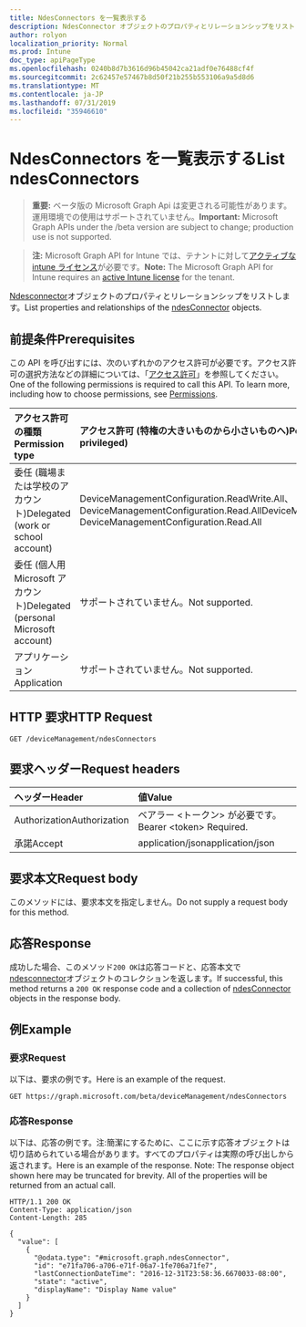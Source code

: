 ```yaml
---
title: NdesConnectors を一覧表示する
description: NdesConnector オブジェクトのプロパティとリレーションシップをリストします。
author: rolyon
localization_priority: Normal
ms.prod: Intune
doc_type: apiPageType
ms.openlocfilehash: 0240b8d7b3616d96b45042ca21adf0e76488cf4f
ms.sourcegitcommit: 2c62457e57467b8d50f21b255b553106a9a5d8d6
ms.translationtype: MT
ms.contentlocale: ja-JP
ms.lasthandoff: 07/31/2019
ms.locfileid: "35946610"
---
```

# <a name="list-ndesconnectors"></a><span data-ttu-id="b7f28-103">NdesConnectors を一覧表示する</span><span class="sxs-lookup"><span data-stu-id="b7f28-103">List ndesConnectors</span></span>

> <span data-ttu-id="b7f28-104">**重要:** ベータ版の Microsoft Graph Api は変更される可能性があります。運用環境での使用はサポートされていません。</span><span class="sxs-lookup"><span data-stu-id="b7f28-104">**Important:** Microsoft Graph APIs under the /beta version are subject to change; production use is not supported.</span></span>

> <span data-ttu-id="b7f28-105">**注:** Microsoft Graph API for Intune では、テナントに対して[アクティブな intune ライセンス](https://go.microsoft.com/fwlink/?linkid=839381)が必要です。</span><span class="sxs-lookup"><span data-stu-id="b7f28-105">**Note:** The Microsoft Graph API for Intune requires an [active Intune license](https://go.microsoft.com/fwlink/?linkid=839381) for the tenant.</span></span>

<span data-ttu-id="b7f28-106">[Ndesconnector](../resources/intune-deviceconfig-ndesconnector.md)オブジェクトのプロパティとリレーションシップをリストします。</span><span class="sxs-lookup"><span data-stu-id="b7f28-106">List properties and relationships of the [ndesConnector](../resources/intune-deviceconfig-ndesconnector.md) objects.</span></span>

## <a name="prerequisites"></a><span data-ttu-id="b7f28-107">前提条件</span><span class="sxs-lookup"><span data-stu-id="b7f28-107">Prerequisites</span></span>
<span data-ttu-id="b7f28-p101">この API を呼び出すには、次のいずれかのアクセス許可が必要です。アクセス許可の選択方法などの詳細については、「[アクセス許可](/graph/permissions-reference)」を参照してください。</span><span class="sxs-lookup"><span data-stu-id="b7f28-p101">One of the following permissions is required to call this API. To learn more, including how to choose permissions, see [Permissions](/graph/permissions-reference).</span></span>

|<span data-ttu-id="b7f28-110">アクセス許可の種類</span><span class="sxs-lookup"><span data-stu-id="b7f28-110">Permission type</span></span>|<span data-ttu-id="b7f28-111">アクセス許可 (特権の大きいものから小さいものへ)</span><span class="sxs-lookup"><span data-stu-id="b7f28-111">Permissions (from most to least privileged)</span></span>|
|:---|:---|
|<span data-ttu-id="b7f28-112">委任 (職場または学校のアカウント)</span><span class="sxs-lookup"><span data-stu-id="b7f28-112">Delegated (work or school account)</span></span>|<span data-ttu-id="b7f28-113">DeviceManagementConfiguration.ReadWrite.All、DeviceManagementConfiguration.Read.All</span><span class="sxs-lookup"><span data-stu-id="b7f28-113">DeviceManagementConfiguration.ReadWrite.All, DeviceManagementConfiguration.Read.All</span></span>|
|<span data-ttu-id="b7f28-114">委任 (個人用 Microsoft アカウント)</span><span class="sxs-lookup"><span data-stu-id="b7f28-114">Delegated (personal Microsoft account)</span></span>|<span data-ttu-id="b7f28-115">サポートされていません。</span><span class="sxs-lookup"><span data-stu-id="b7f28-115">Not supported.</span></span>|
|<span data-ttu-id="b7f28-116">アプリケーション</span><span class="sxs-lookup"><span data-stu-id="b7f28-116">Application</span></span>|<span data-ttu-id="b7f28-117">サポートされていません。</span><span class="sxs-lookup"><span data-stu-id="b7f28-117">Not supported.</span></span>|

## <a name="http-request"></a><span data-ttu-id="b7f28-118">HTTP 要求</span><span class="sxs-lookup"><span data-stu-id="b7f28-118">HTTP Request</span></span>
<!-- {
  "blockType": "ignored"
}
-->
``` http
GET /deviceManagement/ndesConnectors
```

## <a name="request-headers"></a><span data-ttu-id="b7f28-119">要求ヘッダー</span><span class="sxs-lookup"><span data-stu-id="b7f28-119">Request headers</span></span>
|<span data-ttu-id="b7f28-120">ヘッダー</span><span class="sxs-lookup"><span data-stu-id="b7f28-120">Header</span></span>|<span data-ttu-id="b7f28-121">値</span><span class="sxs-lookup"><span data-stu-id="b7f28-121">Value</span></span>|
|:---|:---|
|<span data-ttu-id="b7f28-122">Authorization</span><span class="sxs-lookup"><span data-stu-id="b7f28-122">Authorization</span></span>|<span data-ttu-id="b7f28-123">ベアラー &lt;トークン&gt; が必要です。</span><span class="sxs-lookup"><span data-stu-id="b7f28-123">Bearer &lt;token&gt; Required.</span></span>|
|<span data-ttu-id="b7f28-124">承諾</span><span class="sxs-lookup"><span data-stu-id="b7f28-124">Accept</span></span>|<span data-ttu-id="b7f28-125">application/json</span><span class="sxs-lookup"><span data-stu-id="b7f28-125">application/json</span></span>|

## <a name="request-body"></a><span data-ttu-id="b7f28-126">要求本文</span><span class="sxs-lookup"><span data-stu-id="b7f28-126">Request body</span></span>
<span data-ttu-id="b7f28-127">このメソッドには、要求本文を指定しません。</span><span class="sxs-lookup"><span data-stu-id="b7f28-127">Do not supply a request body for this method.</span></span>

## <a name="response"></a><span data-ttu-id="b7f28-128">応答</span><span class="sxs-lookup"><span data-stu-id="b7f28-128">Response</span></span>
<span data-ttu-id="b7f28-129">成功した場合、このメソッド`200 OK`は応答コードと、応答本文で[ndesconnector](../resources/intune-deviceconfig-ndesconnector.md)オブジェクトのコレクションを返します。</span><span class="sxs-lookup"><span data-stu-id="b7f28-129">If successful, this method returns a `200 OK` response code and a collection of [ndesConnector](../resources/intune-deviceconfig-ndesconnector.md) objects in the response body.</span></span>

## <a name="example"></a><span data-ttu-id="b7f28-130">例</span><span class="sxs-lookup"><span data-stu-id="b7f28-130">Example</span></span>

### <a name="request"></a><span data-ttu-id="b7f28-131">要求</span><span class="sxs-lookup"><span data-stu-id="b7f28-131">Request</span></span>
<span data-ttu-id="b7f28-132">以下は、要求の例です。</span><span class="sxs-lookup"><span data-stu-id="b7f28-132">Here is an example of the request.</span></span>
``` http
GET https://graph.microsoft.com/beta/deviceManagement/ndesConnectors
```

### <a name="response"></a><span data-ttu-id="b7f28-133">応答</span><span class="sxs-lookup"><span data-stu-id="b7f28-133">Response</span></span>
<span data-ttu-id="b7f28-p102">以下は、応答の例です。注:簡潔にするために、ここに示す応答オブジェクトは切り詰められている場合があります。すべてのプロパティは実際の呼び出しから返されます。</span><span class="sxs-lookup"><span data-stu-id="b7f28-p102">Here is an example of the response. Note: The response object shown here may be truncated for brevity. All of the properties will be returned from an actual call.</span></span>
``` http
HTTP/1.1 200 OK
Content-Type: application/json
Content-Length: 285

{
  "value": [
    {
      "@odata.type": "#microsoft.graph.ndesConnector",
      "id": "e71fa706-a706-e71f-06a7-1fe706a71fe7",
      "lastConnectionDateTime": "2016-12-31T23:58:36.6670033-08:00",
      "state": "active",
      "displayName": "Display Name value"
    }
  ]
}
```





